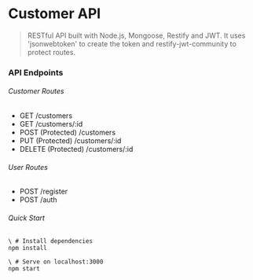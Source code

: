 # Customer API

> RESTful API built with Node.js, Mongoose, Restify and JWT. It uses 'jsonwebtoken' to create the token and restify-jwt-community to protect routes.

### API Endpoints

###### Customer Routes
- GET /customers
- GET /customers/:id
- POST (Protected) /customers
- PUT (Protected) /customers/:id
- DELETE (Protected) /customers/:id
###### User Routes
- POST /register
- POST /auth

###### Quick Start
```
\ # Install dependencies
npm install

\ # Serve on localhost:3000
npm start
```